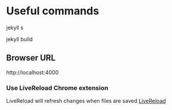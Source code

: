 # Useful commands
jekyll s

jekyll build

## Browser URL
http://localhost:4000

### Use LiveReload Chrome extension
LiveReload will refresh changes when files are saved
[LiveReload](https://chrome.google.com/webstore/detail/livereload/jnihajbhpnppcggbcgedagnkighmdlei)